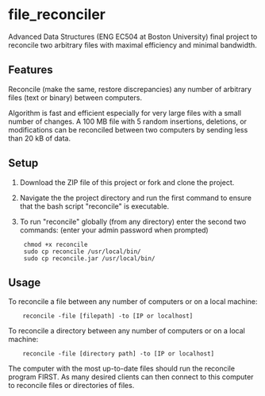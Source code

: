 file_reconciler
===============

Advanced Data Structures (ENG EC504 at Boston University) final project to reconcile two arbitrary files with maximal efficiency and minimal bandwidth. 

## Features

Reconcile (make the same, restore discrepancies) any number of arbitrary files (text or binary) between computers. 

Algorithm is fast and efficient especially for very large files with a small number of changes. A 100 MB file with 5 random insertions, deletions, or modifications can be reconciled between two computers by sending less than 20 kB of data.

## Setup

1. Download the ZIP file of this project or fork and clone the project.
2. Navigate the the project directory and run the first command to ensure that the bash script "reconcile" is executable.
3. To run "reconcile" globally (from any directory) enter the second two commands: (enter your admin password when prompted)

        chmod +x reconcile  
        sudo cp reconcile /usr/local/bin/ 
        sudo cp reconcile.jar /usr/local/bin/ 
  
## Usage

To reconcile a file between any number of computers or on a local machine:

        reconcile -file [filepath] -to [IP or localhost]
        
To reconcile a directory between any number of computers or on a local machine:

        reconcile -file [directory path] -to [IP or localhost]
        
The computer with the most up-to-date files should run the reconcile program FIRST. As many desired clients can then connect to this computer to reconcile files or directories of files.

